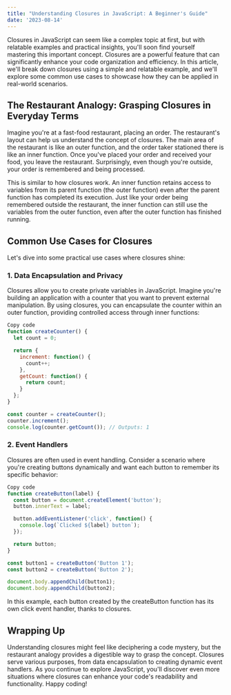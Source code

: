 ```yaml
---
title: "Understanding Closures in JavaScript: A Beginner's Guide"
date: '2023-08-14'
---
```


Closures in JavaScript can seem like a complex topic at first, but with relatable examples and practical insights, you'll soon find yourself mastering this important concept. Closures are a powerful feature that can significantly enhance your code organization and efficiency. In this article, we'll break down closures using a simple and relatable example, and we'll explore some common use cases to showcase how they can be applied in real-world scenarios.

## The Restaurant Analogy: Grasping Closures in Everyday Terms

Imagine you're at a fast-food restaurant, placing an order. The restaurant's layout can help us understand the concept of closures. The main area of the restaurant is like an outer function, and the order taker stationed there is like an inner function. Once you've placed your order and received your food, you leave the restaurant. Surprisingly, even though you're outside, your order is remembered and being processed.

This is similar to how closures work. An inner function retains access to variables from its parent function (the outer function) even after the parent function has completed its execution. Just like your order being remembered outside the restaurant, the inner function can still use the variables from the outer function, even after the outer function has finished running.

## Common Use Cases for Closures

Let's dive into some practical use cases where closures shine:

### 1. Data Encapsulation and Privacy

Closures allow you to create private variables in JavaScript. Imagine you're building an application with a counter that you want to prevent external manipulation. By using closures, you can encapsulate the counter within an outer function, providing controlled access through inner functions:

```javascript
Copy code
function createCounter() {
  let count = 0;

  return {
    increment: function() {
      count++;
    },
    getCount: function() {
      return count;
    }
  };
}

const counter = createCounter();
counter.increment();
console.log(counter.getCount()); // Outputs: 1
```

### 2. Event Handlers

Closures are often used in event handling. Consider a scenario where you're creating buttons dynamically and want each button to remember its specific behavior:

```javascript
Copy code
function createButton(label) {
  const button = document.createElement('button');
  button.innerText = label;

  button.addEventListener('click', function() {
    console.log(`Clicked ${label} button`);
  });

  return button;
}

const button1 = createButton('Button 1');
const button2 = createButton('Button 2');

document.body.appendChild(button1);
document.body.appendChild(button2);
```

In this example, each button created by the createButton function has its own click event handler, thanks to closures.

## Wrapping Up

Understanding closures might feel like deciphering a code mystery, but the restaurant analogy provides a digestible way to grasp the concept. Closures serve various purposes, from data encapsulation to creating dynamic event handlers. As you continue to explore JavaScript, you'll discover even more situations where closures can enhance your code's readability and functionality. Happy coding!
